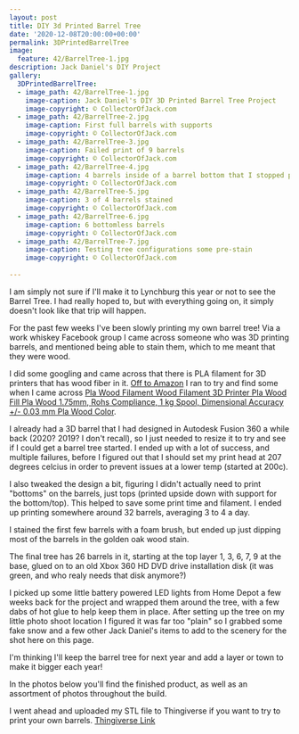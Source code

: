 ```yaml
---
layout: post
title: DIY 3d Printed Barrel Tree
date: '2020-12-08T20:00:00+00:00'
permalink: 3DPrintedBarrelTree
image:
  feature: 42/BarrelTree-1.jpg
description: Jack Daniel's DIY Project
gallery:
  3DPrintedBarrelTree:
  - image_path: 42/BarrelTree-1.jpg
    image-caption: Jack Daniel's DIY 3D Printed Barrel Tree Project
    image-copyright: © CollectorOfJack.com
  - image_path: 42/BarrelTree-2.jpg
    image-caption: First full barrels with supports
    image-copyright: © CollectorOfJack.com
  - image_path: 42/BarrelTree-3.jpg
    image-caption: Failed print of 9 barrels
    image-copyright: © CollectorOfJack.com
  - image_path: 42/BarrelTree-4.jpg
    image-caption: 4 barrels inside of a barrel bottom that I stopped printing
    image-copyright: © CollectorOfJack.com
  - image_path: 42/BarrelTree-5.jpg
    image-caption: 3 of 4 barrels stained
    image-copyright: © CollectorOfJack.com
  - image_path: 42/BarrelTree-6.jpg
    image-caption: 6 bottomless barrels
    image-copyright: © CollectorOfJack.com
  - image_path: 42/BarrelTree-7.jpg
    image-caption: Testing tree configurations some pre-stain
    image-copyright: © CollectorOfJack.com
  
---
```


I am simply not sure if I'll make it to Lynchburg this year or not to see the Barrel Tree. I had really hoped to, but with everything going on, it simply doesn't look like that trip will happen. 

For the past few weeks I've been slowly printing my own barrel tree! Via a work whiskey Facebook group I came across someone who was 3D printing barrels, and mentioned being able to stain them, which to me meant that they were wood.

I did some googling and came across that there is PLA filament for 3D printers that has wood fiber in it. [Off to Amazon](https://amzn.to/36YtDvr) I ran to try and find some when I came across [Pla Wood Filament Wood Filament 3D Printer Pla Wood Fill Pla Wood 1.75mm, Rohs Compliance, 1 kg Spool, Dimensional Accuracy +/- 0.03 mm Pla Wood Color](https://amzn.to/36YtDvr).

I already had a 3D barrel that I had designed in Autodesk Fusion 360 a while back (2020? 2019? I don't recall), so I just needed to resize it to try and see if I could get a barrel tree started. I ended up with a lot of success, and multiple failures, before I figured out that I should set my print head at 207 degrees celcius in order to prevent issues at a lower temp (started at 200c). 

I also tweaked the design a bit, figuring I didn't actually need to print "bottoms" on the barrels, just tops (printed upside down with support for the bottom/top). This helped to save some print time and filament. I ended up printing somewhere around 32 barrels, averaging 3 to 4 a day. 

I stained the first few barrels with a foam brush, but ended up just dipping most of the barrels in the golden oak wood stain. 

The final tree has 26 barrels in it, starting at the top layer 1, 3, 6, 7, 9 at the base, glued on to an old Xbox 360 HD DVD drive installation disk (it was green, and who realy needs that disk anymore?)

I picked up some little battery powered LED lights from Home Depot a few weeks back for the project and wrapped them around the tree, with a few dabs of hot glue to help keep them in place. After setting up the tree on my little photo shoot location I figured it was far too "plain" so I grabbed some fake snow and a few other Jack Daniel's items to add to the scenery for the shot here on this page.

I'm thinking I'll keep the barrel tree for next year and add a layer or town to make it bigger each year!

In the photos below you'll find the finished product, as well as an assortment of photos throughout the build.

I went ahead and uploaded my STL file to Thingiverse if you want to try to print your own barrels. [Thingiverse Link](https://www.thingiverse.com/thing:4680524)

